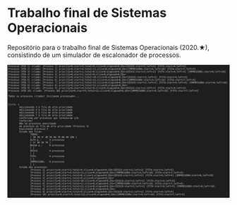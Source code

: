 # Trabalho final de Sistemas Operacionais

Repositório para o trabalho final de Sistemas Operacionais (2020.★), consistindo de um simulador de escalonador de processos.

![screenshot](screenshots/screenshot.jpeg)